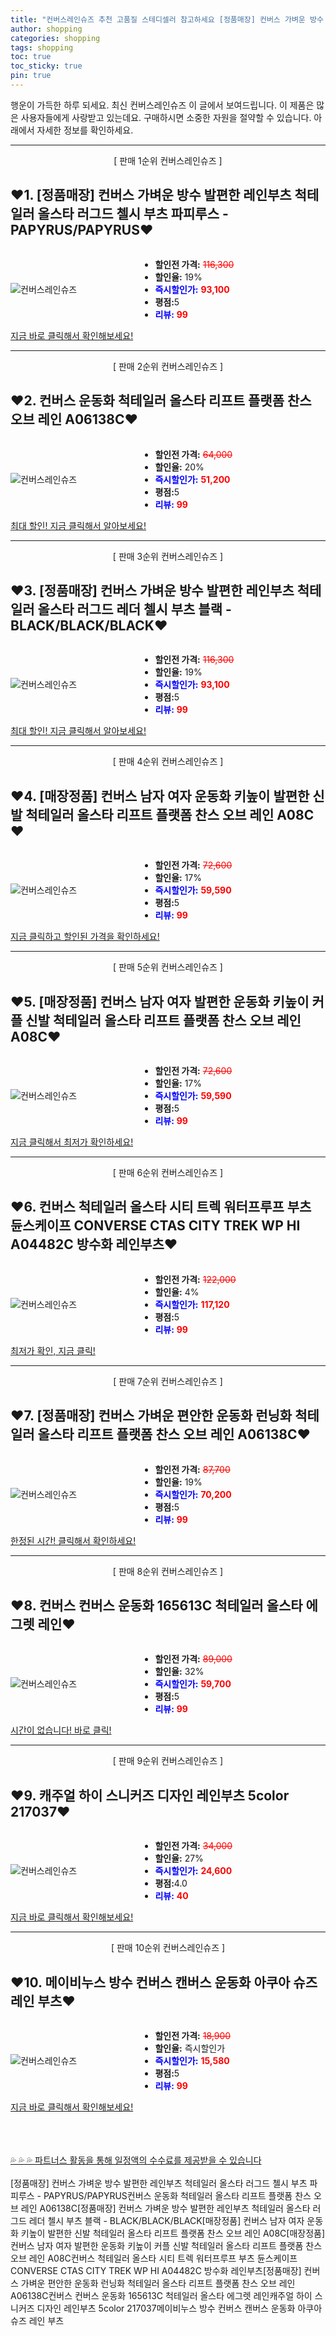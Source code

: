```yaml
---
title: "컨버스레인슈즈 추천 고품질 스테디셀러 참고하세요 [정품매장] 컨버스 가벼운 방수 발편한"
author: shopping
categories: shopping
tags: shopping
toc: true
toc_sticky: true
pin: true
---
```

행운이 가득한 하루 되세요. 최신 컨버스레인슈즈 이 글에서 보여드립니다. 이 제품은 많은 사용자들에게 사랑받고 있는데요. 구매하시면 소중한 자원을 절약할 수 있습니다. 아래에서 자세한 정보를 확인하세요.

---
<p class="toplist" style="margin: 0 auto; display: block; width: fit-content;">[ 판매 1순위 컨버스레인슈즈 ]</p>

<h2><strong>❤️1. [정품매장] 컨버스 가벼운 방수 발편한 레인부츠 척테일러 올스타 러그드 첼시 부츠 파피루스 - PAPYRUS/PAPYRUS❤️</strong></h2>

<div style="display: flex; align-items: center;">
    <div style="flex: 0.4;">
        <img src="https://thumbnail8.coupangcdn.com/thumbnails/remote/230x230ex/image/vendor_inventory/191e/d89ff00db099586a2e151d1c894f82dbfcd00c9363025cbde3f7c7450833.jpg" alt="컨버스레인슈즈" style="max-width: 100%;">
    </div>
    <div style="flex: 0.6; margin-left: 10px;">
        <ul>
            <li><strong>할인전 가격:</strong> <del style="color: red;">116,300</del></li>
            <li><strong>할인율:</strong> 19%</li>
            <li><span style='color:blue'><strong>즉시할인가:</strong></span> <span style='color:red'><strong>93,100</strong></span></li>
            <li><strong>평점:</strong>5</li>
            <li><span style='color:blue'><strong>리뷰:</strong></span> <span style='color:red'><strong>99</strong></span></li>
        </ul>
    </div>
</div>
<div class="center">
    <a href="https://selin100587001.github.io?lptag=AF9450613&subid=githubio&pageKey=8207812180&traceid=V0-153&itemId=23548454193&vendorItemId=90574526745" class="myButton">
        지금 바로 클릭해서 확인해보세요!
    </a>
</div>


---
<p class="toplist" style="margin: 0 auto; display: block; width: fit-content;">[ 판매 2순위 컨버스레인슈즈 ]</p>

<h2><strong>❤️2. 컨버스 운동화 척테일러 올스타 리프트 플랫폼 찬스 오브 레인 A06138C❤️</strong></h2>

<div style="display: flex; align-items: center;">
    <div style="flex: 0.4;">
        <img src="https://thumbnail6.coupangcdn.com/thumbnails/remote/230x230ex/image/vendor_inventory/8e38/345f3c656d14624c0a416b513be63fa22f1a0b8e9a43bfc23cfe1b2db637.jpg" alt="컨버스레인슈즈" style="max-width: 100%;">
    </div>
    <div style="flex: 0.6; margin-left: 10px;">
        <ul>
            <li><strong>할인전 가격:</strong> <del style="color: red;">64,000</del></li>
            <li><strong>할인율:</strong> 20%</li>
            <li><span style='color:blue'><strong>즉시할인가:</strong></span> <span style='color:red'><strong>51,200</strong></span></li>
            <li><strong>평점:</strong>5</li>
            <li><span style='color:blue'><strong>리뷰:</strong></span> <span style='color:red'><strong>99</strong></span></li>
        </ul>
    </div>
</div>
<div class="center">
    <a href="https://selin100587001.github.io?lptag=AF9450613&subid=githubio&pageKey=8146893972&traceid=V0-153&itemId=23168847186&vendorItemId=90201624619" class="myButton">
        최대 할인! 지금 클릭해서 알아보세요!
    </a>
</div>


---
<p class="toplist" style="margin: 0 auto; display: block; width: fit-content;">[ 판매 3순위 컨버스레인슈즈 ]</p>

<h2><strong>❤️3. [정품매장] 컨버스 가벼운 방수 발편한 레인부츠 척테일러 올스타 러그드 레더 첼시 부츠 블랙 - BLACK/BLACK/BLACK❤️</strong></h2>

<div style="display: flex; align-items: center;">
    <div style="flex: 0.4;">
        <img src="https://thumbnail9.coupangcdn.com/thumbnails/remote/230x230ex/image/vendor_inventory/3cd5/b166869d99a821ef2ad604e385581ce5d60af2b5e3eb82caaf65b23398ea.jpg" alt="컨버스레인슈즈" style="max-width: 100%;">
    </div>
    <div style="flex: 0.6; margin-left: 10px;">
        <ul>
            <li><strong>할인전 가격:</strong> <del style="color: red;">116,300</del></li>
            <li><strong>할인율:</strong> 19%</li>
            <li><span style='color:blue'><strong>즉시할인가:</strong></span> <span style='color:red'><strong>93,100</strong></span></li>
            <li><strong>평점:</strong>5</li>
            <li><span style='color:blue'><strong>리뷰:</strong></span> <span style='color:red'><strong>99</strong></span></li>
        </ul>
    </div>
</div>
<div class="center">
    <a href="https://selin100587001.github.io?lptag=AF9450613&subid=githubio&pageKey=8207811383&traceid=V0-153&itemId=23548451084&vendorItemId=90574523797" class="myButton">
        최대 할인! 지금 클릭해서 알아보세요!
    </a>
</div>


---
<p class="toplist" style="margin: 0 auto; display: block; width: fit-content;">[ 판매 4순위 컨버스레인슈즈 ]</p>

<h2><strong>❤️4. [매장정품] 컨버스 남자 여자 운동화 키높이 발편한 신발 척테일러 올스타 리프트 플랫폼 찬스 오브 레인 A08C❤️</strong></h2>

<div style="display: flex; align-items: center;">
    <div style="flex: 0.4;">
        <img src="https://thumbnail6.coupangcdn.com/thumbnails/remote/230x230ex/image/vendor_inventory/8e38/345f3c656d14624c0a416b513be63fa22f1a0b8e9a43bfc23cfe1b2db637.jpg" alt="컨버스레인슈즈" style="max-width: 100%;">
    </div>
    <div style="flex: 0.6; margin-left: 10px;">
        <ul>
            <li><strong>할인전 가격:</strong> <del style="color: red;">72,600</del></li>
            <li><strong>할인율:</strong> 17%</li>
            <li><span style='color:blue'><strong>즉시할인가:</strong></span> <span style='color:red'><strong>59,590</strong></span></li>
            <li><strong>평점:</strong>5</li>
            <li><span style='color:blue'><strong>리뷰:</strong></span> <span style='color:red'><strong>99</strong></span></li>
        </ul>
    </div>
</div>
<div class="center">
    <a href="https://selin100587001.github.io?lptag=AF9450613&subid=githubio&pageKey=8186078437&traceid=V0-153&itemId=23410920492&vendorItemId=90438010285" class="myButton">
        지금 클릭하고 할인된 가격을 확인하세요!
    </a>
</div>


---
<p class="toplist" style="margin: 0 auto; display: block; width: fit-content;">[ 판매 5순위 컨버스레인슈즈 ]</p>

<h2><strong>❤️5. [매장정품] 컨버스 남자 여자 발편한 운동화 키높이 커플 신발 척테일러 올스타 리프트 플랫폼 찬스 오브 레인 A08C❤️</strong></h2>

<div style="display: flex; align-items: center;">
    <div style="flex: 0.4;">
        <img src="https://thumbnail6.coupangcdn.com/thumbnails/remote/230x230ex/image/vendor_inventory/8e38/345f3c656d14624c0a416b513be63fa22f1a0b8e9a43bfc23cfe1b2db637.jpg" alt="컨버스레인슈즈" style="max-width: 100%;">
    </div>
    <div style="flex: 0.6; margin-left: 10px;">
        <ul>
            <li><strong>할인전 가격:</strong> <del style="color: red;">72,600</del></li>
            <li><strong>할인율:</strong> 17%</li>
            <li><span style='color:blue'><strong>즉시할인가:</strong></span> <span style='color:red'><strong>59,590</strong></span></li>
            <li><strong>평점:</strong>5</li>
            <li><span style='color:blue'><strong>리뷰:</strong></span> <span style='color:red'><strong>99</strong></span></li>
        </ul>
    </div>
</div>
<div class="center">
    <a href="https://selin100587001.github.io?lptag=AF9450613&subid=githubio&pageKey=8186145032&traceid=V0-153&itemId=23411206268&vendorItemId=90438293016" class="myButton">
        지금 클릭해서 최저가 확인하세요!
    </a>
</div>


---
<p class="toplist" style="margin: 0 auto; display: block; width: fit-content;">[ 판매 6순위 컨버스레인슈즈 ]</p>

<h2><strong>❤️6. 컨버스 척테일러 올스타 시티 트렉 워터프루프 부츠 듄스케이프 CONVERSE CTAS CITY TREK WP HI A04482C 방수화 레인부츠❤️</strong></h2>

<div style="display: flex; align-items: center;">
    <div style="flex: 0.4;">
        <img src="https://thumbnail10.coupangcdn.com/thumbnails/remote/230x230ex/image/vendor_inventory/82bb/62b6c5d92efdeec91e0e944f34508ce984c0043f29eb1bbd83b29c63d45c.jpg" alt="컨버스레인슈즈" style="max-width: 100%;">
    </div>
    <div style="flex: 0.6; margin-left: 10px;">
        <ul>
            <li><strong>할인전 가격:</strong> <del style="color: red;">122,000</del></li>
            <li><strong>할인율:</strong> 4%</li>
            <li><span style='color:blue'><strong>즉시할인가:</strong></span> <span style='color:red'><strong>117,120</strong></span></li>
            <li><strong>평점:</strong>5</li>
            <li><span style='color:blue'><strong>리뷰:</strong></span> <span style='color:red'><strong>99</strong></span></li>
        </ul>
    </div>
</div>
<div class="center">
    <a href="https://selin100587001.github.io?lptag=AF9450613&subid=githubio&pageKey=7488499012&traceid=V0-153&itemId=19576766784&vendorItemId=88013935731" class="myButton">
        최저가 확인, 지금 클릭!
    </a>
</div>


---
<p class="toplist" style="margin: 0 auto; display: block; width: fit-content;">[ 판매 7순위 컨버스레인슈즈 ]</p>

<h2><strong>❤️7. [정품매장] 컨버스 가벼운 편안한 운동화 런닝화 척테일러 올스타 리프트 플랫폼 찬스 오브 레인 A06138C❤️</strong></h2>

<div style="display: flex; align-items: center;">
    <div style="flex: 0.4;">
        <img src="https://thumbnail6.coupangcdn.com/thumbnails/remote/230x230ex/image/vendor_inventory/8e38/345f3c656d14624c0a416b513be63fa22f1a0b8e9a43bfc23cfe1b2db637.jpg" alt="컨버스레인슈즈" style="max-width: 100%;">
    </div>
    <div style="flex: 0.6; margin-left: 10px;">
        <ul>
            <li><strong>할인전 가격:</strong> <del style="color: red;">87,700</del></li>
            <li><strong>할인율:</strong> 19%</li>
            <li><span style='color:blue'><strong>즉시할인가:</strong></span> <span style='color:red'><strong>70,200</strong></span></li>
            <li><strong>평점:</strong>5</li>
            <li><span style='color:blue'><strong>리뷰:</strong></span> <span style='color:red'><strong>99</strong></span></li>
        </ul>
    </div>
</div>
<div class="center">
    <a href="https://selin100587001.github.io?lptag=AF9450613&subid=githubio&pageKey=8179315112&traceid=V0-153&itemId=23380618457&vendorItemId=90410654682" class="myButton">
        한정된 시간! 클릭해서 확인하세요!
    </a>
</div>


---
<p class="toplist" style="margin: 0 auto; display: block; width: fit-content;">[ 판매 8순위 컨버스레인슈즈 ]</p>

<h2><strong>❤️8. 컨버스 컨버스 운동화 165613C 척테일러 올스타 에그렛 레인❤️</strong></h2>

<div style="display: flex; align-items: center;">
    <div style="flex: 0.4;">
        <img src="https://thumbnail7.coupangcdn.com/thumbnails/remote/230x230ex/image/vendor_inventory/7571/2d64e8e345df52a9f5b05881d149371049679e008b5f4f425ce4db25bcc8.jpg" alt="컨버스레인슈즈" style="max-width: 100%;">
    </div>
    <div style="flex: 0.6; margin-left: 10px;">
        <ul>
            <li><strong>할인전 가격:</strong> <del style="color: red;">89,000</del></li>
            <li><strong>할인율:</strong> 32%</li>
            <li><span style='color:blue'><strong>즉시할인가:</strong></span> <span style='color:red'><strong>59,700</strong></span></li>
            <li><strong>평점:</strong>5</li>
            <li><span style='color:blue'><strong>리뷰:</strong></span> <span style='color:red'><strong>99</strong></span></li>
        </ul>
    </div>
</div>
<div class="center">
    <a href="https://selin100587001.github.io?lptag=AF9450613&subid=githubio&pageKey=8172288488&traceid=V0-153&itemId=23344681250&vendorItemId=90375977228" class="myButton">
        시간이 없습니다! 바로 클릭!
    </a>
</div>


---
<p class="toplist" style="margin: 0 auto; display: block; width: fit-content;">[ 판매 9순위 컨버스레인슈즈 ]</p>

<h2><strong>❤️9. 캐주얼 하이 스니커즈 디자인 레인부츠 5color 217037❤️</strong></h2>

<div style="display: flex; align-items: center;">
    <div style="flex: 0.4;">
        <img src="https://thumbnail6.coupangcdn.com/thumbnails/remote/230x230ex/image/vendor_inventory/c53a/510a30af457f33ab925b5ec23f0d720136d19c19dbe98ab29333bab9a4a4.jpg" alt="컨버스레인슈즈" style="max-width: 100%;">
    </div>
    <div style="flex: 0.6; margin-left: 10px;">
        <ul>
            <li><strong>할인전 가격:</strong> <del style="color: red;">34,000</del></li>
            <li><strong>할인율:</strong> 27%</li>
            <li><span style='color:blue'><strong>즉시할인가:</strong></span> <span style='color:red'><strong>24,600</strong></span></li>
            <li><strong>평점:</strong>4.0</li>
            <li><span style='color:blue'><strong>리뷰:</strong></span> <span style='color:red'><strong>40</strong></span></li>
        </ul>
    </div>
</div>
<div class="center">
    <a href="https://selin100587001.github.io?lptag=AF9450613&subid=githubio&pageKey=5057268380&traceid=V0-153&itemId=6825658023&vendorItemId=75814524532" class="myButton">
        지금 바로 클릭해서 확인해보세요!
    </a>
</div>


---
<p class="toplist" style="margin: 0 auto; display: block; width: fit-content;">[ 판매 10순위 컨버스레인슈즈 ]</p>

<h2><strong>❤️10. 메이비누스 방수 컨버스 캔버스 운동화 아쿠아 슈즈 레인 부츠❤️</strong></h2>

<div style="display: flex; align-items: center;">
    <div style="flex: 0.4;">
        <img src="https://thumbnail10.coupangcdn.com/thumbnails/remote/230x230ex/image/vendor_inventory/5772/65fb274dba6965b69d204f9f68da9f00b10ac711a7f6d0e1652e07750c4a.jpg" alt="컨버스레인슈즈" style="max-width: 100%;">
    </div>
    <div style="flex: 0.6; margin-left: 10px;">
        <ul>
            <li><strong>할인전 가격:</strong> <del style="color: red;">18,900</del></li>
            <li><strong>할인율:</strong> 즉시할인가</li>
            <li><span style='color:blue'><strong>즉시할인가:</strong></span> <span style='color:red'><strong>15,580</strong></span></li>
            <li><strong>평점:</strong>5</li>
            <li><span style='color:blue'><strong>리뷰:</strong></span> <span style='color:red'><strong>99</strong></span></li>
        </ul>
    </div>
</div>
<div class="center">
    <a href="https://selin100587001.github.io?lptag=AF9450613&subid=githubio&pageKey=7320951384&traceid=V0-153&itemId=18776420692&vendorItemId=85907897645" class="myButton">
        지금 바로 클릭해서 확인해보세요!
    </a>
</div>

<br><br><br>[💦 💦 💦 파트너스 활동을 통해 일정액의 수수료를 제공받을 수 있습니다](https://link.coupang.com/a/bcpT2c)<br><br>[정품매장] 컨버스 가벼운 방수 발편한 레인부츠 척테일러 올스타 러그드 첼시 부츠 파피루스 - PAPYRUS/PAPYRUS컨버스 운동화 척테일러 올스타 리프트 플랫폼 찬스 오브 레인 A06138C[정품매장] 컨버스 가벼운 방수 발편한 레인부츠 척테일러 올스타 러그드 레더 첼시 부츠 블랙 - BLACK/BLACK/BLACK[매장정품] 컨버스 남자 여자 운동화 키높이 발편한 신발 척테일러 올스타 리프트 플랫폼 찬스 오브 레인 A08C[매장정품] 컨버스 남자 여자 발편한 운동화 키높이 커플 신발 척테일러 올스타 리프트 플랫폼 찬스 오브 레인 A08C컨버스 척테일러 올스타 시티 트렉 워터프루프 부츠 듄스케이프 CONVERSE CTAS CITY TREK WP HI A04482C 방수화 레인부츠[정품매장] 컨버스 가벼운 편안한 운동화 런닝화 척테일러 올스타 리프트 플랫폼 찬스 오브 레인 A06138C컨버스 컨버스 운동화 165613C 척테일러 올스타 에그렛 레인캐주얼 하이 스니커즈 디자인 레인부츠 5color 217037메이비누스 방수 컨버스 캔버스 운동화 아쿠아 슈즈 레인 부츠